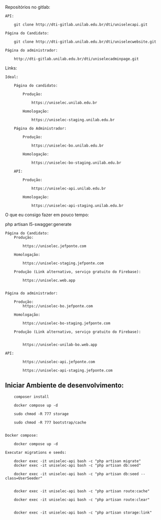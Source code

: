 


Repositórios no gitlab:

    API:

        git clone http://dti-gitlab.unilab.edu.br/dti/uniselecapi.git

    Página do Candidato:

        git clone http://dti-gitlab.unilab.edu.br/dti/uniselecwebsite.git

    Página do administrador:

        http://dti-gitlab.unilab.edu.br/dti/uniselecadminpage.git



Links:

    Ideal:

        Página do candidato:

            Produção:

                https://uniselec.unilab.edu.br

            Homologação:

                https://uniselec-staging.unilab.edu.br

        Página do Administrador:

            Produção:

                https://uniselec-bo.unilab.edu.br

            Homologação:

                https://uniselec-bo-staging.unilab.edu.br

        API:

            Produção:

                https://uniselec-api.unilab.edu.br

            Homologação:

                https://uniselec-api-staging.unilab.edu.br



O que eu consigo fazer em pouco tempo:

 php artisan l5-swagger:generate


    Página do Candidato:
        Produção:

            https://uniselec.jefponte.com

        Homologação:

            https://uniselec-staging.jefponte.com

        Produção (Link alternativo, serviço gratuito do Firebase):

            https://uniselec.web.app


    Página do administrador:

        Produção:
            https://uniselec-bo.jefponte.com

        Homologação:

            https://uniselec-bo-staging.jefponte.com

        Produção (Link alternativo, serviço gratuito do Firebase):


            https://uniselec-unilab-bo.web.app

    API:

            https://uniselec-api.jefponte.com

            https://uniselec-api-staging.jefponte.com



## Iniciar Ambiente de desenvolvimento:

        composer install

        docker compose up -d

        sudo chmod -R 777 storage

        sudo chmod -R 777 bootstrap/cache


    Docker compose:

        docker compose up -d

    Executar migrations e seeds:

        docker exec -it uniselec-api bash -c "php artisan migrate"
        docker exec -it uniselec-api bash -c "php artisan db:seed"

        docker exec -it uniselec-api bash -c "php artisan db:seed --class=UserSeeder"


        docker exec -it uniselec-api bash -c "php artisan route:cache"

        docker exec -it uniselec-api bash -c "php artisan route:clear"


        docker exec -it uniselec-api bash -c "php artisan storage:link"




